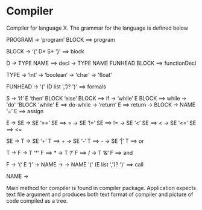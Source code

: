# Compiler

Compiler for language X. The grammar for the language is defined below

   PROGRAM -> ‘program’ BLOCK ==> program
   
   BLOCK -> ‘{‘ D* S* ‘}’  ==> block
   
   D -> TYPE NAME                    ==> decl
     -> TYPE NAME FUNHEAD BLOCK      ==> functionDecl
   
   TYPE  ->  ‘int’
         ->  ‘boolean’
         ->  'char'
         ->  'float'
 
   FUNHEAD  -> '(' (D list ',')? ')'  ==> formals<br>
 
   S -> ‘if’ E ‘then’ BLOCK ‘else’ BLOCK  ==> if
     -> ‘while’ E BLOCK               ==> while
     -> 'do' 'BLOCK 'while' E         ==> do-while
     -> ‘return’ E                    ==> return
     -> BLOCK
     -> NAME ‘=’ E                    ==> assign<br>
   
   E -> SE
     -> SE ‘==’ SE   ==> =
     -> SE ‘!=’ SE   ==> !=
     -> SE ‘<’  SE   ==> <
     -> SE ‘<=’ SE   ==> <=
   
   SE  ->  T
       ->  SE ‘+’ T  ==> +
       ->  SE ‘-‘ T  ==> -
       ->  SE ‘|’ T  ==> or
   
   T  -> F
      -> T ‘*’ F  ==> *
      -> T ‘/’ F  ==> /
      -> T ‘&’ F  ==> and
   
   F  -> ‘(‘ E ‘)’
      -> NAME
      -> <int>
      -> NAME '(' (E list ',')? ')' ==> call<br>
   
   NAME  -> <id>

Main method for compiler is found in compiler package.
Application expects text file argument and produces both
text format of compiler and picture of code compiled as 
a tree.
